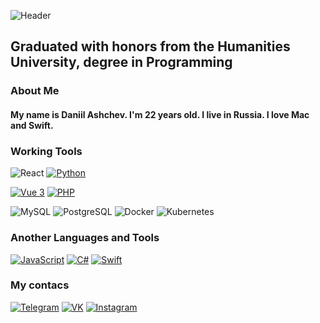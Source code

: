 ﻿![Header](https://github.com/D1gout/D1gout/blob/main/assets/univer.gif)

## Graduated with honors from the Humanities University, degree in Programming

### About Me

#### My name is Daniil Ashchev. I'm 22 years old. I live in Russia. I love Mac and Swift.

### Working Tools

![React](https://img.shields.io/badge/-React-0d1117?style=for-the-badge&logo=React)
[![Python](https://img.shields.io/badge/-Python-0d1117?style=for-the-badge&logo=Python&logoColor=#3776AB)](https://github.com/D1gout/Python)

[![Vue 3](https://img.shields.io/badge/-Vue_3-0d1117?style=for-the-badge&logo=Vue.js&logoColor=#4FC08D)](https://github.com/D1gout/Vue3)
[![PHP](https://img.shields.io/badge/-PHP-0d1117?style=for-the-badge&logo=Laravel&logoColor=#FF2D20)](https://github.com/D1gout/Vue3)

![MySQL](https://img.shields.io/badge/-MySQL-0d1117?style=for-the-badge&logo=MySQL&logoColor=yellow)
![PostgreSQL](https://img.shields.io/badge/-PostgreSQL-0d1117?style=for-the-badge&logo=PostgreSQL&logoColor=#326792)
![Docker](https://img.shields.io/badge/-Docker-0d1117?style=for-the-badge&logo=Docker&logoColor=#319cee)
![Kubernetes](https://img.shields.io/badge/-Kubernetes-0d1117?style=for-the-badge&logo=Kubernetes&logoColor=#3965c1)

### Another Languages and Tools

[![JavaScript](https://img.shields.io/badge/-JavaScript-0d1117?style=for-the-badge&logo=JavaScript&logoColor=#F7DF1E)](https://github.com/D1gout/JScript)
[![C#](https://img.shields.io/badge/-CSharp-0d1117?style=for-the-badge&logo=CSharp&logoColor=blue)](https://github.com/D1gout/CSHARP)
[![Swift](https://img.shields.io/badge/-Swift-0d1117?style=for-the-badge&logo=Swift&logoColor=#F05138)](https://github.com/D1gout/SWIFT)

### My contacs

[![Telegram](https://img.shields.io/badge/-Telegram-0d1117?style=for-the-badge&logo=telegram&logoColor=fffdfe)](https://t.me/Aweyout)
[![VK](https://img.shields.io/badge/-Vkontakte-0d1117?style=for-the-badge&logo=VK&logoColor=b789e9)](https://vk.com/id179778662)
[![Instagram](https://img.shields.io/badge/-Instagram-0d1117?style=for-the-badge&logo=Instagram&logoColor=cc3f88)](https://www.instagram.com/my_aweyout)

